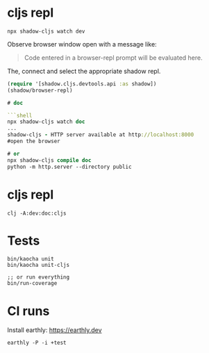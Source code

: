 # cljs repl

```shell
npx shadow-cljs watch dev
```

Observe browser window open with a message like:
> Code entered in a browser-repl prompt will be evaluated here.

The, connect and select the appropriate shadow repl.

```clojure
(require '[shadow.cljs.devtools.api :as shadow])
(shadow/browser-repl)

# doc

```shell
npx shadow-cljs watch doc
...
shadow-cljs - HTTP server available at http://localhost:8000
#open the browser

# or
npx shadow-cljs compile doc
python -m http.server --directory public
```

# cljs repl

```
clj -A:dev:doc:cljs
```

# Tests

```shell
bin/kaocha unit
bin/kaocha unit-cljs

;; or run everything
bin/run-coverage
```

# CI runs

Install earthly: https://earthly.dev

```
earthly -P -i +test
```
